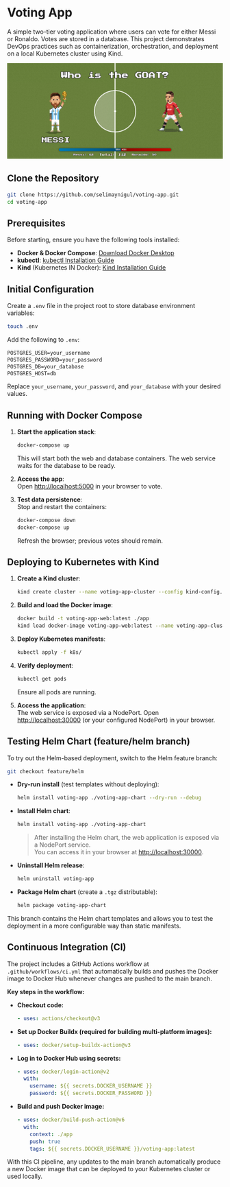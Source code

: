 # Voting App

A simple two-tier voting application where users can vote for either Messi or Ronaldo. Votes are stored in a database. This project demonstrates DevOps practices such as containerization, orchestration, and deployment on a local Kubernetes cluster using Kind.

![Web App Screenshot](assets/screenshot.png)

## Clone the Repository

```sh
git clone https://github.com/selimaynigul/voting-app.git
cd voting-app
```

## Prerequisites

Before starting, ensure you have the following tools installed:

- **Docker & Docker Compose**: [Download Docker Desktop](https://www.docker.com/products/docker-desktop/)
- **kubectl**: [kubectl Installation Guide](https://kubernetes.io/docs/tasks/tools/)
- **Kind** (Kubernetes IN Docker): [Kind Installation Guide](https://kind.sigs.k8s.io/docs/user/quick-start/)

## Initial Configuration

Create a `.env` file in the project root to store database environment variables:

```sh
touch .env
```

Add the following to `.env`:

```env
POSTGRES_USER=your_username
POSTGRES_PASSWORD=your_password
POSTGRES_DB=your_database
POSTGRES_HOST=db
```

Replace `your_username`, `your_password`, and `your_database` with your desired values.

## Running with Docker Compose

1. **Start the application stack**:

   ```sh
   docker-compose up
   ```

   This will start both the web and database containers. The web service waits for the database to be ready.

2. **Access the app**:  
   Open [http://localhost:5000](http://localhost:5000) in your browser to vote.

3. **Test data persistence**:  
   Stop and restart the containers:

   ```sh
   docker-compose down
   docker-compose up
   ```

   Refresh the browser; previous votes should remain.

## Deploying to Kubernetes with Kind

1. **Create a Kind cluster**:

   ```sh
   kind create cluster --name voting-app-cluster --config kind-config.yaml
   ```

2. **Build and load the Docker image**:

   ```sh
   docker build -t voting-app-web:latest ./app
   kind load docker-image voting-app-web:latest --name voting-app-cluster
   ```

3. **Deploy Kubernetes manifests**:

   ```sh
   kubectl apply -f k8s/
   ```

4. **Verify deployment**:

   ```sh
   kubectl get pods
   ```

   Ensure all pods are running.

5. **Access the application**:  
   The web service is exposed via a NodePort. Open [http://localhost:30000](http://localhost:30000) (or your configured NodePort) in your browser.

## Testing Helm Chart (feature/helm branch)

To try out the Helm-based deployment, switch to the Helm feature branch:

```sh
git checkout feature/helm
```

- **Dry-run install** (test templates without deploying):

  ```sh
  helm install voting-app ./voting-app-chart --dry-run --debug
  ```

- **Install Helm chart**:

  ```sh
  helm install voting-app ./voting-app-chart
  ```

  > After installing the Helm chart, the web application is exposed via a NodePort service.  
  > You can access it in your browser at [http://localhost:30000](http://localhost:30000).

- **Uninstall Helm release**:

  ```sh
  helm uninstall voting-app
  ```

- **Package Helm chart** (create a `.tgz` distributable):

  ```sh
  helm package voting-app-chart
  ```

This branch contains the Helm chart templates and allows you to test the deployment in a more configurable way than static manifests.

## Continuous Integration (CI)

The project includes a GitHub Actions workflow at `.github/workflows/ci.yml` that automatically builds and pushes the Docker image to Docker Hub whenever changes are pushed to the main branch.

**Key steps in the workflow:**

- **Checkout code:**

  ```yaml
  - uses: actions/checkout@v3
  ```

- **Set up Docker Buildx (required for building multi-platform images):**

  ```yaml
  - uses: docker/setup-buildx-action@v3
  ```

- **Log in to Docker Hub using secrets:**

  ```yaml
  - uses: docker/login-action@v2
    with:
      username: ${{ secrets.DOCKER_USERNAME }}
      password: ${{ secrets.DOCKER_PASSWORD }}
  ```

- **Build and push Docker image:**
  ```yaml
  - uses: docker/build-push-action@v6
    with:
      context: ./app
      push: true
      tags: ${{ secrets.DOCKER_USERNAME }}/voting-app:latest
  ```

With this CI pipeline, any updates to the main branch automatically produce a new Docker image that can be deployed to your Kubernetes cluster or used locally.
